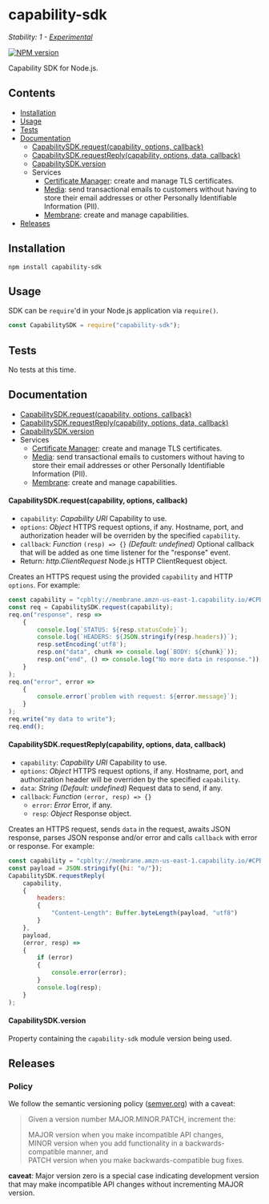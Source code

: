 # capability-sdk

_Stability: 1 - [Experimental](https://github.com/tristanls/stability-index#stability-1---experimental)_

[![NPM version](https://badge.fury.io/js/capability-sdk.png)](http://npmjs.org/package/capability-sdk)

Capability SDK for Node.js.

## Contents

  * [Installation](#installation)
  * [Usage](#usage)
  * [Tests](#tests)
  * [Documentation](#documentation)
    * [CapabilitySDK.request(capability, options, callback)](#capabilitysdkrequestcapability-options-callback)
    * [CapabilitySDK.requestReply(capability, options, data, callback)](#capabilitysdkrequestreplycapability-options-data-callback)
    * [CapabilitySDK.version](#capabilitysdkversion)
    * Services
      * [Certificate Manager](services/CertificateManager.md): create and manage TLS certificates.
      * [Media](services/Media.md): send transactional emails to customers without having to store their email addresses or other Personally Identifiable Information (PII).
      * [Membrane](services/Membrane.md): create and manage capabilities.
  * [Releases](#releases)

## Installation

    npm install capability-sdk

## Usage

SDK can be `require`'d in your Node.js application via `require()`.

```javascript
const CapabilitySDK = require("capability-sdk");
```

## Tests

No tests at this time.

## Documentation

  * [CapabilitySDK.request(capability, options, callback)](#capabilitysdkrequestcapability-options-callback)
  * [CapabilitySDK.requestReply(capability, options, data, callback)](#capabilitysdkrequestreplycapability-options-data-callback)
  * [CapabilitySDK.version](#capabilitysdkversion)
  * Services
    * [Certificate Manager](services/CertificateManager.md): create and manage TLS certificates.
    * [Media](services/Media.md): send transactional emails to customers without having to store their email addresses or other Personally Identifiable Information (PII).
    * [Membrane](services/Membrane.md): create and manage capabilities.

#### CapabilitySDK.request(capability, options, callback)

  * `capability`: _Capability URI_ Capability to use.
  * `options`: _Object_ HTTPS request options, if any. Hostname, port, and authorization header will be overriden by the specified `capability`.
  * `callback`: _Function_ `(resp) => {}` _(Default: undefined)_ Optional callback that will be added as one time listener for the "response" event.
  * Return: _http.ClientRequest_ Node.js HTTP ClientRequest object.

Creates an HTTPS request using the provided `capability` and HTTP `options`. For example:
```javascript
const capability = "cpblty://membrane.amzn-us-east-1.capability.io/#CPBLTY1-aqp9nlT7a22dTGhks8vXMJNabKyIZ_kAES6U87Ljdg73xXiatBzgu5tImuWjFMXicgYb3Vpo0-C6mbm5_uFtAA";
const req = CapabilitySDK.request(capability);
req.on("response", resp =>
    {
        console.log(`STATUS: ${resp.statusCode}`);
        console.log(`HEADERS: ${JSON.stringify(resp.headers)}`);
        resp.setEncoding('utf8');
        resp.on("data", chunk => console.log(`BODY: ${chunk}`));
        resp.on("end", () => console.log("No more data in response."));
    }
);
req.on("error", error =>
    {
        console.error(`problem with request: ${error.message}`);
    }
);
req.write("my data to write");
req.end();
```

#### CapabilitySDK.requestReply(capability, options, data, callback)

  * `capability`: _Capability URI_ Capability to use.
  * `options`: _Object_ HTTPS request options, if any. Hostname, port, and authorization header will be overriden by the specified `capability`.
  * `data`: _String_ _(Default: undefined)_ Request data to send, if any.
  * `callback`: _Function_ `(error, resp) => {}`
    * `error`: _Error_ Error, if any.
    * `resp`: _Object_ Response object.

Creates an HTTPS request, sends `data` in the request, awaits JSON response, parses JSON response and/or error and calls `callback` with error or response. For example:
```javascript
const capability = "cpblty://membrane.amzn-us-east-1.capability.io/#CPBLTY1-hcghmWpaSIR6mi7Qf1wTm4StWzckTNeYoVZhmyCZ9p5tkjrgpFS1hXOo3nQ60exxooUhX9Oo6JJVuAMlVFiNkg";
const payload = JSON.stringify({hi: "o/"});
CapabilitySDK.requestReply(
    capability,
    {
        headers:
        {
            "Content-Length": Buffer.byteLength(payload, "utf8")
        }
    },
    payload,
    (error, resp) =>
    {
        if (error)
        {
            console.error(error);
        }
        console.log(resp);
    }
);
```

#### CapabilitySDK.version

Property containing the `capability-sdk` module version being used.

## Releases

### Policy

We follow the semantic versioning policy ([semver.org](http://semver.org/)) with a caveat:

> Given a version number MAJOR.MINOR.PATCH, increment the:
>
>MAJOR version when you make incompatible API changes,<br/>
>MINOR version when you add functionality in a backwards-compatible manner, and<br/>
>PATCH version when you make backwards-compatible bug fixes.

**caveat**: Major version zero is a special case indicating development version that may make incompatible API changes without incrementing MAJOR version.
